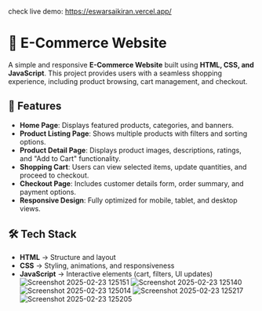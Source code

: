 
check live demo: https://eswarsaikiran.vercel.app/

# 🛒 E-Commerce Website

A simple and responsive **E-Commerce Website** built using **HTML, CSS, and JavaScript**. This project provides users with a seamless shopping experience, including product browsing, cart management, and checkout.

## 📌 Features

- **Home Page**: Displays featured products, categories, and banners.
- **Product Listing Page**: Shows multiple products with filters and sorting options.
- **Product Detail Page**: Displays product images, descriptions, ratings, and "Add to Cart" functionality.
- **Shopping Cart**: Users can view selected items, update quantities, and proceed to checkout.
- **Checkout Page**: Includes customer details form, order summary, and payment options.
- **Responsive Design**: Fully optimized for mobile, tablet, and desktop views.

## 🛠️ Tech Stack

- **HTML** → Structure and layout
- **CSS** → Styling, animations, and responsiveness
- **JavaScript** → Interactive elements (cart, filters, UI updates)
![Screenshot 2025-02-23 125151](https://github.com/user-attachments/assets/9fce8d34-b4a2-4ab6-88da-9fca2d0004b6)
![Screenshot 2025-02-23 125140](https://github.com/user-attachments/assets/f6d3c196-e701-4655-a3fc-a79e29ad0a13)
![Screenshot 2025-02-23 125014](https://github.com/user-attachments/assets/890454ec-361a-4ceb-bc98-fd3483879502)
![Screenshot 2025-02-23 125217](https://github.com/user-attachments/assets/4c55d1c0-9aa9-4d86-a848-b1bab8237cd0)
![Screenshot 2025-02-23 125205](https://github.com/user-attachments/assets/cfbfd9fe-4b23-4d87-b44d-93f5fe2c2b77)


